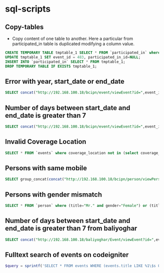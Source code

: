 # sql-scripts

## Copy-tables
- Copy content of one table to another. Here a particular from participated_in table is duplicated modifying a column value.
```sql
CREATE TEMPORARY TABLE tmptable_1 SELECT * FROM `participated_in` where event_id = 578;
UPDATE tmptable_1 SET event_id = 483, participated_in_id=NULL;
INSERT INTO `participated_in` SELECT * FROM tmptable_1;
DROP TEMPORARY TABLE IF EXISTS tmptable_1;
```
## Error with year, start_date or end_date
```sql
SELECT concat("http://192.168.100.18/bcipn/event/viewEvent?id=",event_id) as link, coverage_location, start_date, end_date, year FROM `events` where year(start_date)!= year and year(end_date)!= year
```
## Number of days between start_date and end_date is greater than 7
```sql
SELECT concat("http://192.168.100.18/bcipn/event/viewEvent?id=",event_id) as link, coverage_location, start_date, end_date, subcoursename, datediff(end_date,start_date) as days FROM `events` left join course_subcategory on events.course_subcat_id=course_subcategory.course_subcat_id where datediff(end_date,start_date) > 7
```
## Invalid Coverage Location
```sql
SELECT * FROM `events` where coverage_location not in (select coverage_location from coverage_location)
```
## Persons with same mobile
```sql
SELECT group_concat(concat("http://192.168.100.18/bcipn/person/viewPerson?id=",person_id)) as links, count(*) ct, group_concat(fullname) as names, mobile FROM `person` group by mobile having ct>1 and mobile <> ''
```
## Persons with gender mismatch
```sql
SELECT * FROM `person` where (title="Mr." and gender="Female") or (title="Ms." and gender="Male")
```
## Number of days between start_date and end_date is greater than 7 from baliyoghar
```sql
SELECT concat("http://192.168.100.18/baliyoghar/Event/viewEvent?id=",event_id) as link, district, vdc, ward_no, start_date, end_date, subcoursename as event_type, events.created_by as user, events.event_code as event_code, datediff(end_date,start_date) as  no_of_days FROM `events` left join course_subcategory on events.course_subcat_id=course_subcategory.course_subcat_id where events.created_by != 'admin' and ((start_date > end_date) or (datediff(end_date, start_date)) > 7)
```
## Fulltext search of events on codeigniter
```php
$query = sprintf('SELECT * FROM events WHERE (events.title LIKE %1\$s OR events.event_code LIKE %1\$s OR events.coverage_location LIKE %1\$s OR events.address LIKE %1\$s OR events.venue LIKE %1\$s) AND deleted=0  ORDER BY start_date DESC LIMIT %2\$s, %3\$s', self::escape($search_string), $start, $end);
```
